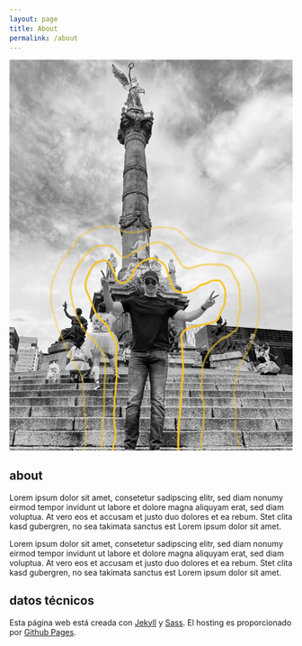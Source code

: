 ```yaml
---
layout: page
title: About
permalink: /about
---
```

<article class="pa3 pa5-ns mw7 center">
  <div class="mb4 flex justify-center">
    <img src="assets/alan.jpg" class="w-auto h-auto mw-100 mw-90-ns mw-80-l" alt="Photo of outer space">
  </div>
  <div>
    <h1 class="dark-gray f5 f4-l mt0">about</h1>
    <p class="f6 f5-l lh-copy">
      Lorem ipsum dolor sit amet, consetetur sadipscing elitr, sed diam nonumy eirmod
      tempor invidunt ut labore et dolore magna aliquyam erat, sed diam voluptua. At
      vero eos et accusam et justo duo dolores et ea rebum. Stet clita kasd gubergren,
      no sea takimata sanctus est Lorem ipsum dolor sit amet.
    </p>
    <p class="f6 f5-l lh-copy">
      Lorem ipsum dolor sit amet, consetetur sadipscing elitr, sed diam nonumy eirmod
      tempor invidunt ut labore et dolore magna aliquyam erat, sed diam voluptua. At
      vero eos et accusam et justo duo dolores et ea rebum. Stet clita kasd gubergren,
      no sea takimata sanctus est Lorem ipsum dolor sit amet.
    </p>
  </div>
</article>
<article class="pa3 pa5-ns mw7 center">
  <div>
    <h2 class="dark-gray f5 f4-l mt0">datos técnicos</h2>
    <p class="f6 f5-l lh-copy">
      Esta página web está creada con <a class="link dim dark-gray" href="https://jekyllrb.com/" target="_blank">Jekyll</a> y <a class="link dim dark-gray" href="https://sass-lang.com/" target="_blank">Sass</a>. El hosting es proporcionado por <a class="link dim dark-gray" href="https://pages.github.com/" target="_blank">Github Pages</a>.
    </p>
  </div>
</article>



